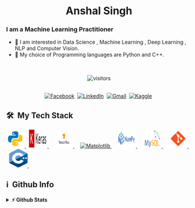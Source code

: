 <h1 align="center">Anshal Singh</h1>

### I am a Machine Learning Practitioner
- 🔭 I am interested in Data Science , Machine Learning , Deep Learning , NLP and Computer Vision.
- 🐍 My choice of Programming languages are Python and C++.

<br>
<p align = 'center'>
<img align="center" alt="visitors" src="https://gpvc.arturio.dev/Anshal55" /> 
</p>

<p align="center">
<br>
<a href="https://www.facebook.com/anshal.singh.54/"><img src="https://img.shields.io/badge/facebook-%231877F2.svg?&style=for-the-badge&logo=facebook&logoColor=white" alt="Facebook" /></a>&nbsp;
<a href="https://www.linkedin.com/in/anshal-singh-73bb0713b/"><img src="https://img.shields.io/badge/linkedin-%230077B5.svg?&style=for-the-badge&logo=linkedin&logoColor=white" alt="LinkedIn" /></a>&nbsp;
<a href="mailto:Anshal.54321@gmail.com"><img src="https://img.shields.io/badge/gmail-%23D14836.svg?&style=for-the-badge&logo=gmail&logoColor=white" alt="Gmail"/></a>&nbsp;
<a href="https://www.kaggle.com/anshalsingh"><img src="https://img.shields.io/badge/kaggle-icon.svg?&style=for-the-badge&logo=Kaggle&logoColor=white" alt="Kaggle"/></a>&nbsp;
</p>

<h2> 🛠 &nbsp;My Tech Stack</h2>
<a href="https://www.python.org" target="_blank"> <img src="Images/python.png" alt="python" width="50" height="50" title="Python"/> </a>&nbsp; <a href="https://isocpp.org/" target="_blank"> <img src="Images/keras.png" alt="Keras" width="50" height="50" title="Keras"/> </a> &nbsp;</a> &nbsp <a href="https://isocpp.org/" target="_blank"> <img src="Images/tensorflow.png" alt="Tensorflow" width="50" height="50" title="Tensorflow"/> </a> &nbsp;</a> &nbsp <a href="https://isocpp.org/" target="_blank"> <img src="Images/matplotlib.png" alt="Matplotlib" width="50" height="50" title="Matplotlib"/> </a> &nbsp;</a> &nbsp <a href="https://isocpp.org/" target="_blank"> <img src="Images/numpy.png" alt="Numpy" width="50" height="50" title="Numpy"/> </a> &nbsp;</a> &nbsp <a href="https://isocpp.org/" target="_blank"> <img src="Images/sql.png" alt="SQL" width="50" height="50" title="SQL"/> </a> &nbsp;</a> &nbsp <a href="https://isocpp.org/" target="_blank"> <img src="Images/git.png" alt="Git" width="50" height="50" title="git"/> </a> &nbsp;</a> &nbsp <a href="https://isocpp.org/" target="_blank"> <img src="Images/c++.png" alt="c++" width="50" height="50" title="C++"/> </a> &nbsp;</a> &nbsp;

 
<h2>ℹ️ &nbsp;Github Info</h2>
<details>	
  <summary><b>⚡ Github Stats</b></summary>

<img height="180em" src="https://github-readme-stats.vercel.app/api?username=Anshal55&show_icons=true&locale=en&hide_border=true" alt="Anshal" />
<img height="180em" src="https://github-readme-stats.vercel.app/api/top-langs?username=Anshal55&show_icons=true&locale=en&layout=compact&langs_count=7&hide_border=true&hide=c" alt="Anshal"/>
</details>
